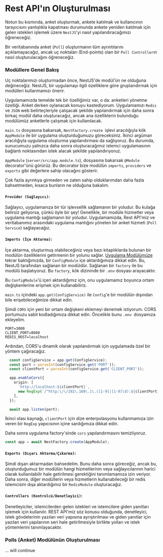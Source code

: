 ﻿# Rest API'ın Oluşturulması

Notun bu kısmında, anket oluşturmak, ankete katılmak ve kullanıcının tarayıcısını yanlışlıkla kapatması durumunda ankete yeniden katılmak için gelen istekleri işlemek üzere `NestJS`'yi nasıl yapılandıracağımızı öğreneceğiz.

Bir veritabanında anket (`Poll`) oluşturmanın tüm ayrıntılarını açıklamayacağız, ancak uç noktaları (End-points) olan bir `Poll Controller`ın nasıl oluşturulacağını öğreneceğiz.

### Modüllere Genel Bakış

Uç noktalarımızı oluşturmadan önce, NestJS'de modül'ün ne olduğuna değineceğiz. NestJS, bir uygulamayı ilgili özelliklere göre gruplandırmak için  modülleri kullanmamızı önerir.

Uygulamamızda temelde tek bir özelliğimiz var, o da:  anketleri yönetme özelliği. Anket derken oylanacak konuyu kastediyorum. Uygulamamızı `Redis` ve `JSON` web belirteçleriyle çalışacak şekilde yapılandırmak için daha sonra birkaç modül daha oluşturacağız, ancak ana özelliklerin bulunduğu modülümüz anketlerle çalışmak için kullanılacak.

`main.ts` dosyasına bakarsak, `NestFactory.create `işlevi aracılığıyla kök `AppModule` ile bir uygulama oluşturduğumuzu göreceksiniz. İkinci argüman aracılığıyla uygulama oluşturma yapılandırması da sağlıyoruz. Bu durumda, sunucumuzu yalnızca daha sonra oluşturacağımız istemci uygulamasının bağlantı noktasından istek alacak şekilde yapılandırıyoruz.

`AppModule` (`server/src/app.module.ts`), dosyasına bakarsak `@Module` decorator'ünü görürüz. Bu decorator bize modülün `imports`, `providers` ve `exports` gibi değerlere sahip olacağını gösterir.

Çok fazla ayrıntıya girmeden ve zaten sahip olduklarımdan daha fazla bahsetmeden, kısaca bunların ne olduğuna bakalım.

#### `Provider (Sağlayıcı)`:

Sağlayıcı, uygulamanıza bir tür işlevsellik sağlamanın bir yoludur. Bu kulağa belirsiz geliyorsa, çünkü öyle bir şey! Genellikle, bir modüle hizmetler veya uygulama mantığı sağlamanın bir yoludur. Uygulamamızda, Rest API'miz ve veritabanımız arasındaki uygulama mantığını yöneten bir anket hizmeti (`Poll Service`) sağlayacağız.

#### `Imports (İçe Aktarma)`:

İçe aktarma, oluşturmuş olabileceğiniz veya bazı kitaplıklarda bulunan bir modülün özelliklerini getirmenin bir yolunu sağlar. [Uygulama Modülümüze](AppModule) tekrar baktığımızda, bir `ConfigModule` içe aktardığımıza dikkat edin. Bu, NestJS tarafından sağlanan bir modüldür. Sağlanan bir `factory` ile bu modülü başlatıyoruz. Bu `factory`, kök dizininde bir `.env` dosyası arayacaktır.

Bu `ConfigModule`'ü içeri aktardığımız için, onu uygulamamız boyunca ortam değişkenlerine erişmek için kullanabiliriz.

`main.ts` içindeki `app.get(ConfigService)` ile `Config`'e bir modülün dışından bile erişebileceğimize dikkat edin.

Şimdi `CORS` için yeni bir ortam değişkeni eklemeyi denemek istiyorum. CORS portumuzu sabit kodladığımıza dikkat edin. Öncelikle bunu `.env `dosyamıza ekleyelim.

```
PORT=3000
CLIENT_PORT=8080
REDIS_HOST=localhost
```
Ardından, CORS'u dinamik olarak yapılandırmak için uygulamada özel bir yöntem çağıracağız.

```ts
  const configService = app.get(ConfigService);
  const port = parseInt(configService.get('PORT'));
  const clientPort = parseInt(configService.get('CLIENT_PORT'));

  app.enableCors({
    origin: [
      `http://localhost:${clientPort}`,
      new RegExp(`/^http:\/\/192\.168\.1\.([1-9]|[1-9]\d):${clientPort}$/`),
    ],
  });

  await app.listen(port);
```
İkinci olası kaynağı, `clientPort` için dize enterpolasyonu kullanmamıza izin veren bir `RegExp` yapıcısının içine sardığımıza dikkat edin.

Daha sonra uygulama factory'sinde `cors` yapılandırmasını temizliyoruz.

```ts
const app = await NestFactory.create(AppModule);
```

#### `Exports (Dışarı Aktarma/Çıkarma)`:

Şimdi dışarı aktarmadan bahsedelim. Bunu daha sonra göreceğiz, ancak bu, oluşturduğumuz bir modülün hangi hizmetlerinin veya sağlayıcılarının harici olarak kullanılabilir hale getirilmesi gerektiğini tanımlamamıza izin veriyor. Daha sonra, diğer modüllerin veya hizmetlerin kullanabileceği bir redis istemcisini dışa aktardığımız bir `RedisModule` oluşturacağız.

#### `Controllers (Kontrolcü/Denetleyici)`:

Denetleyiciler, istemcilerden gelen istekleri ve istemcilere giden yanıtları işlemek için kullanılır. REST API'miz söz konusu olduğunda, denetleyici, istek gövdelerinin yazılan veri yapısına ayrıştırılması ve giden yanıtlar için yazılan veri yapılarının seri hale getirilmesiyle birlikte yolları ve istek yöntemlerini tanımlayacaktır.

### Polls (Anket) Modülünün Oluşturulması

... will continue



